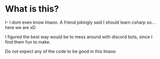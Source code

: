 # What is this?

I- I dont even know lmaoo. A friend jokingly said I should learn csharp
so... here we are xD

I figured the best way would be to mess around with discord bots, since I find them fun to make.

Do not expect any of the code to be good in this lmaoo
